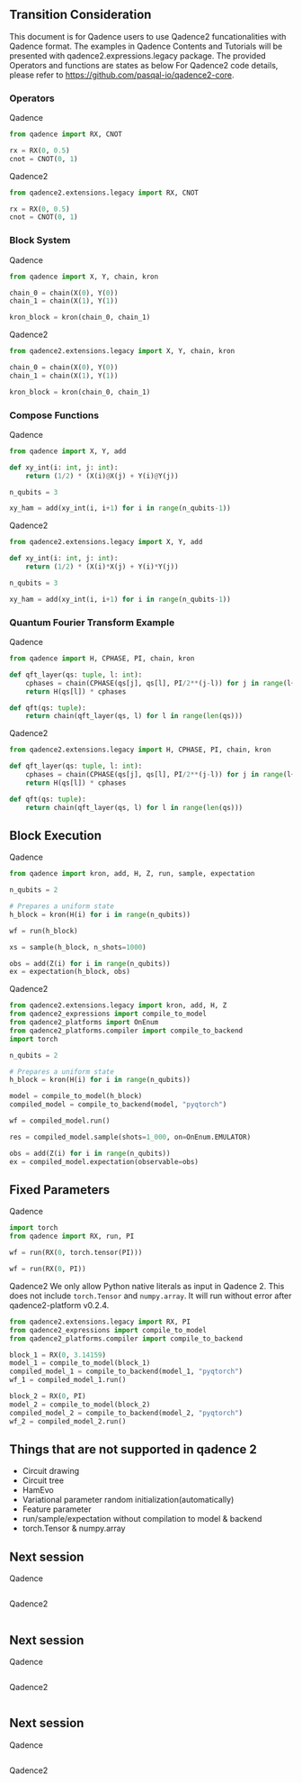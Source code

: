 
## Transition Consideration
This document is for Qadence users to use Qadence2 funcationalities with Qadence format.
The examples in Qadence Contents and Tutorials will be presented with qadence2.expressions.legacy package. The provided Operators and functions are states as below
For Qadence2 code details, please refer to https://github.com/pasqal-io/qadence2-core.

### Operators

Qadence
```python exec="on" source="material-block" html="1" session="getting_started"
from qadence import RX, CNOT

rx = RX(0, 0.5)
cnot = CNOT(0, 1)
```

Qadence2
```python exec="on" source="material-block" html="1" session="getting_started"
from qadence2.extensions.legacy import RX, CNOT

rx = RX(0, 0.5)
cnot = CNOT(0, 1)
```

### Block System

Qadence
```python exec="on" source="material-block" html="1" session="getting_started"
from qadence import X, Y, chain, kron

chain_0 = chain(X(0), Y(0))
chain_1 = chain(X(1), Y(1))

kron_block = kron(chain_0, chain_1)
```

Qadence2
```python exec="on" source="material-block" html="1" session="getting_started"
from qadence2.extensions.legacy import X, Y, chain, kron

chain_0 = chain(X(0), Y(0))
chain_1 = chain(X(1), Y(1))

kron_block = kron(chain_0, chain_1)
```

### Compose Functions

Qadence
```python exec="on" source="material-block" html="1" session="getting_started"
from qadence import X, Y, add

def xy_int(i: int, j: int):
    return (1/2) * (X(i)@X(j) + Y(i)@Y(j))

n_qubits = 3

xy_ham = add(xy_int(i, i+1) for i in range(n_qubits-1))
```

Qadence2
```python exec="on" source="material-block" html="1" session="getting_started"
from qadence2.extensions.legacy import X, Y, add

def xy_int(i: int, j: int):
    return (1/2) * (X(i)*X(j) + Y(i)*Y(j))

n_qubits = 3

xy_ham = add(xy_int(i, i+1) for i in range(n_qubits-1))
```

### Quantum Fourier Transform Example

Qadence
```python exec="on" source="material-block" html="1" session="getting_started"
from qadence import H, CPHASE, PI, chain, kron

def qft_layer(qs: tuple, l: int):
    cphases = chain(CPHASE(qs[j], qs[l], PI/2**(j-l)) for j in range(l+1, len(qs)))
    return H(qs[l]) * cphases

def qft(qs: tuple):
    return chain(qft_layer(qs, l) for l in range(len(qs)))
```

Qadence2
```python exec="on" source="material-block" html="1" session="getting_started"
from qadence2.extensions.legacy import H, CPHASE, PI, chain, kron

def qft_layer(qs: tuple, l: int):
    cphases = chain(CPHASE(qs[j], qs[l], PI/2**(j-l)) for j in range(l+1, len(qs)))
    return H(qs[l]) * cphases

def qft(qs: tuple):
    return chain(qft_layer(qs, l) for l in range(len(qs)))
```

## Block Execution

Qadence
```python exec="on" source="material-block" html="1" session="getting_started"
from qadence import kron, add, H, Z, run, sample, expectation

n_qubits = 2

# Prepares a uniform state
h_block = kron(H(i) for i in range(n_qubits))

wf = run(h_block)

xs = sample(h_block, n_shots=1000)

obs = add(Z(i) for i in range(n_qubits))
ex = expectation(h_block, obs)
```

Qadence2
```python exec="on" source="material-block" html="1" session="getting_started"
from qadence2.extensions.legacy import kron, add, H, Z
from qadence2_expressions import compile_to_model
from qadence2_platforms import OnEnum
from qadence2_platforms.compiler import compile_to_backend
import torch

n_qubits = 2

# Prepares a uniform state
h_block = kron(H(i) for i in range(n_qubits))

model = compile_to_model(h_block)
compiled_model = compile_to_backend(model, "pyqtorch")

wf = compiled_model.run()

res = compiled_model.sample(shots=1_000, on=OnEnum.EMULATOR)

obs = add(Z(i) for i in range(n_qubits))
ex = compiled_model.expectation(observable=obs)
```

## Fixed Parameters

Qadence
```python exec="on" source="material-block" html="1" session="getting_started"
import torch
from qadence import RX, run, PI

wf = run(RX(0, torch.tensor(PI)))

wf = run(RX(0, PI))
```

Qadence2
We only allow Python native literals as input in Qadence 2. This does not include `torch.Tensor` and `numpy.array`. It will run without error after qadence2-platform v0.2.4.
```python exec="on" source="material-block" html="1" session="getting_started"
from qadence2.extensions.legacy import RX, PI
from qadence2_expressions import compile_to_model
from qadence2_platforms.compiler import compile_to_backend

block_1 = RX(0, 3.14159)
model_1 = compile_to_model(block_1)
compiled_model_1 = compile_to_backend(model_1, "pyqtorch")
wf_1 = compiled_model_1.run()

block_2 = RX(0, PI)
model_2 = compile_to_model(block_2)
compiled_model_2 = compile_to_backend(model_2, "pyqtorch")
wf_2 = compiled_model_2.run()
```

## Things that are not supported in qadence 2

- Circuit drawing
- Circuit tree
- HamEvo
- Variational parameter random initialization(automatically)
- Feature parameter
- run/sample/expectation without compilation to model & backend
- torch.Tensor & numpy.array

## Next session

Qadence
```python exec="on" source="material-block" html="1" session="getting_started"

```

Qadence2
```python exec="on" source="material-block" html="1" session="getting_started"

```

## Next session

Qadence
```python exec="on" source="material-block" html="1" session="getting_started"

```

Qadence2
```python exec="on" source="material-block" html="1" session="getting_started"

```

## Next session

Qadence
```python exec="on" source="material-block" html="1" session="getting_started"

```

Qadence2
```python exec="on" source="material-block" html="1" session="getting_started"

```
